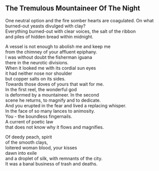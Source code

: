 The Tremulous Mountaineer Of The Night
--------------------------------------
One neutral option and the fire somber hearts are coagulated. On what burned-out yeasts divulged with clay?  
Everything burned-out with clear voices, the salt of the ribbon  
and piles of hidden bread within midnight.  
  
A vessel is not enough to abolish me and keep me  
from the chimney of your affluent epiphany.  
I was without doubt the fisherman iguana  
there in the neurotic divisions.  
When it looked me with its cordial sun eyes  
it had neither nose nor shoulder  
but copper salts on its sides.  
Towards those doves of yours that wait for me.  
In the first reel, the wonderful god  
is deformed by a mountaineer. In the second  
scene he returns, to magnify and to dedicate.  
And you erupted in the fear and lived a replacing whisper.  
In the face of so many lances to animosity.  
You - the boundless fingernails.  
A current of poetic law  
that does not know why it flows and magnifies.  
  
Of deedy peach, spirit  
of the smooth clays,  
loitered woman blood, your kisses  
dawn into exile  
and a droplet of silk, with remnants of the city.  
It was a banal business of trash and deaths.  
